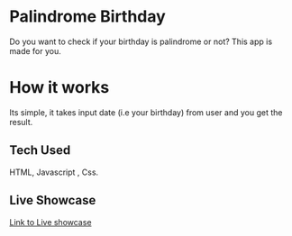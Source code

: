# Palindrome Birthday

Do you want to check if your birthday is palindrome or not? This app is made for you.


# How it works

Its simple, it takes input date (i.e your birthday) from user and you get the result.

## Tech Used

HTML, Javascript , Css.

## Live Showcase
[Link to Live showcase](https://palindromebirthday-vv32.netlify.app/)

